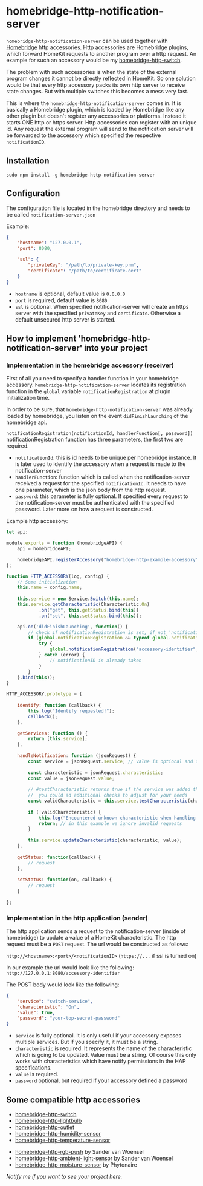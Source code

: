 # homebridge-http-notification-server

`homebridge-http-notification-server` can be used together with [Homebridge](https://github.com/homebridge/homebridge) 
http accessories. Http accessories are Homebridge plugins, which forward HomeKit requests to another program over a 
http request. An example for such an accessory would be my 
[homebridge-http-switch](https://github.com/Supereg/homebridge-http-switch).

The problem with such accessories is when 
the state of the external program changes it cannot be directly reflected in HomeKit. So one solution would be that 
every http accessory packs its own http server to receive state changes. But with multiple switches this becomes a mess 
very fast.

This is where the `homebridge-http-notification-server` comes in. It is basically a Homebridge plugin, which is loaded by 
Homebridge like any other plugin but doesn't register any accessories or platforms. Instead it starts ONE http or https 
server. Http accessories can register with an unique id. Any request the external program will send to the notification 
server will be forwarded to the accessory which specified the respective `notificationID`.

## Installation

`sudo npm install -g homebridge-http-notification-server`

## Configuration

The configuration file is located in the homebridge directory and needs to be called `notification-server.json`

Example:
```json
{
    "hostname": "127.0.0.1",
    "port": 8080,

    "ssl": {
        "privateKey": "/path/to/private-key.prm",
        "certificate": "/path/to/certificate.cert"
    }
}
```

* `hostname` is optional, default value is `0.0.0.0`
* `port` is required, default value is `8080`
* `ssl` is optional. When specified notification-server will create an https server with the specified `privateKey` and 
`certificate`. Otherwise a default unsecured http server is started.

## How to implement 'homebridge-http-notification-server' into your project

### Implementation in the homebridge accessory (receiver)

First of all you need to specify a handler function in your homebridge accessory. `homebridge-http-notification-server` 
locates its registration function in the `global` variable `notificationRegistration` at plugin initialization time.

In order to be sure, that `homebridge-http-notification-server` was already loaded by homebridge, you listen on the event 
`didFinishLaunching` of the homebridge api.

`notificationRegistration(notificationId, handlerFunction[, password])`
notificationRegistration function has three parameters, the first two are required.
* `notificationId`: this is id needs to be unique per homebridge instance. It is later used to identify the accessory when 
a request is made to the notification-server
* `handlerFunction`: function which is called when the notification-server received a request for the specified `notificationId`.
It needs to have one parameter, which is the json body from the http request.
* `password`: this parameter is fully optional. If specified every request to the notification-server must be authenticated 
with the specified password. Later more on how a request is constructed.


Example http accessory:
```javascript
let api;

module.exports = function (homebridgeAPI) {
    api = homebridgeAPI;

    homebridgeAPI.registerAccessory("homebridge-http-example-accessory", "HTTP-ACCESSORY", HTTP_ACCESSORY);
};

function HTTP_ACCESSORY(log, config) {
    // Some initialization
    this.name = config.name;
    
    this.service = new Service.Switch(this.name);
    this.service.getCharacteristic(Characteristic.On)
            .on("get", this.getStatus.bind(this))
            .on("set", this.setStatus.bind(this));

    api.on('didFinishLaunching', function() {
        // check if notificationRegistration is set, if not 'notificationRegistration' is probably not installed on the system
        if (global.notificationRegistration && typeof global.notificationRegistration === "function") {
            try {
                global.notificationRegistration("accessory-identifier", this.handleNotification.bind(this), "top-secret-password");
            } catch (error) {
                // notificationID is already taken
            }
        }
    }.bind(this));
}

HTTP_ACCESSORY.prototype = {
    
    identify: function (callback) {
        this.log("Identify requested!");
        callback();
    },

    getServices: function () {
        return [this.service];
    },
    
    handleNotification: function (jsonRequest) {
        const service = jsonRequest.service; // value is optional and only relevant if your accessory exposes multiple services
        
        const characteristic = jsonRequest.characteristic;
        const value = jsonRequest.value;
        
        // #testCharacteristic returns true if the service was added the specified characteristic.
        //  you could ad additional checks to adjust for your needs
        const validCharacteristic = this.service.testCharacteristic(characteristic);
        
        if (!validCharacteristic) {
            this.log("Encountered unknown characteristic when handling notification: " + characteristic);
            return; // in this example we ignore invalid requests
        }
        
        this.service.updateCharacteristic(characteristic, value);
    },
    
    getStatus: function(callback) {
        // request
    },
    
    setStatus: function(on, callback) {
        // request
    }
    
};
```

### Implementation in the http application (sender)

The http application sends a request to the notification-server (inside of homebridge) to update a value of a HomeKit 
characteristic. The http request must be a `POST` request. The url would be constructed as follows:

`http://<hostname>:<port>/<notificationID>` (`https://...` if ssl is turned on)

In our example the url would look like the following:
`http://127.0.0.1:8080/accessory-identifier`

The POST body would look like the following:
```json
{
    "service": "switch-service",
    "characteristic": "On",
    "value": true,
    "password": "your-top-secret-password"
}
```
* `service` is fully optional. It is only useful if your accessory exposes multiple services. But if you specify it, it 
must be a string.
* `characteristic` is required. It represents the name of the characteristic which is going to be updated. Value must be 
a string. Of course this only works with characteristics which have notify permissions in the HAP specifications. 
* `value` is required. 
* `password` optional, but required if your accessory defined a password

## Some compatible http accessories

* [homebridge-http-switch](https://github.com/Supereg/homebridge-http-switch)
* [homebridge-http-lightbulb](https://github.com/Supereg/homebridge-http-lightbulb)
* [homebridge-http-outlet](https://github.com/Supereg/homebridge-http-outlet)
* [homebridge-http-humidity-sensor](https://github.com/Supereg/homebridge-http-humidity-sensor)
* [homebridge-http-temperature-sensor](https://github.com/Supereg/homebridge-http-temperature-sensor)

- [homebridge-http-rgb-push](https://github.com/QuickSander/homebridge-http-rgb-push) by Sander van Woensel
- [homebridge-http-ambient-light-sensor](https://github.com/QuickSander/homebridge-http-ambient-light-sensor) by Sander van Woensel
- [homebridge-http-moisture-sensor](https://github.com/Pythonaire/homebridge-http-moisture-sensor) by Phytonaire

_Notify me if you want to see your project here._
